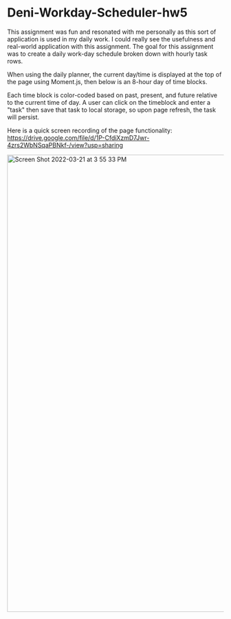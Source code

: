 # Deni-Workday-Scheduler-hw5

This assignment was fun and resonated with me personally as this sort of application is used in my daily work. I could really see the usefulness and real-world application with this assignment. The goal for this assignment was to create a daily work-day schedule broken down with hourly task rows.

When using the daily planner, the current day/time is displayed at the top of the page using Moment.js, then below is an 8-hour day of time blocks.

Each time block is color-coded based on past, present, and future relative to the current time of day. A user can click on the timeblock and enter a "task" then save that task to local storage, so upon page refresh, the task will persist.

Here is a quick screen recording of the page functionality: https://drive.google.com/file/d/1P-CfdiXzmD7Jwr-4zrs2WbNSqaPBNkf-/view?usp=sharing

<img width="1061" alt="Screen Shot 2022-03-21 at 3 55 33 PM" src="https://user-images.githubusercontent.com/84485576/159362348-03295e9e-1840-4130-82db-5721ceeb7a4a.png">
